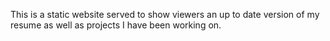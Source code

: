 This is a static website served to show viewers an up to date version of my resume as well as projects I have been working on.